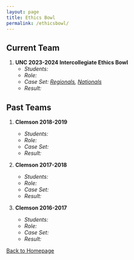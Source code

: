 ```yaml
---
layout: page
title: Ethics Bowl
permalink: /ethicsbowl/
---
```


## Current Team

1. **UNC 2023-2024 Intercollegiate Ethics Bowl**
   - *Students:*
   - *Role:*
   - *Case Set: [Regionals](https://growthzonecmsprodeastus.azureedge.net/sites/36/2023/09/REB-Cases-2023-Final_9_5_2023.pdf), [Nationals](https://growthzonecmsprodeastus.azureedge.net/sites/36/2023/12/2024-APPE-IEB-National-Case-Set-1.pdf)* 
   - *Result:* 

   

## Past Teams

1. **Clemson 2018-2019**
   - *Students:*
   - *Role:*
   - *Case Set:* 
   - *Result:*
     
2. **Clemson 2017-2018**
   - *Students:*
   - *Role:*
   - *Case Set:* 
   - *Result:* 

3. **Clemson 2016-2017**
   - *Students:*
   - *Role:*
   - *Case Set:* 
   - *Result:*
     
[Back to Homepage](index.md)
   

